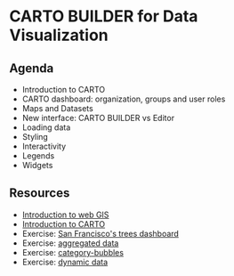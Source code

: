 CARTO BUILDER for Data Visualization
====================================

## Agenda

* Introduction to CARTO
* CARTO dashboard: organization, groups and user roles
* Maps and Datasets
* New interface: CARTO BUILDER vs Editor
* Loading data
* Styling
* Interactivity
* Legends
* Widgets

## Resources

* [Introduction to web GIS](https://docs.google.com/a/cartodb.com/presentation/d/1IDDPqtgVJPuQOPaSAxqpd2ZlPbPuxiBQ0V3Qr5GOSs4/edit?usp=sharing)
* [Introduction to CARTO](https://docs.google.com/a/cartodb.com/presentation/d/1YhMvOPFZ8OEeYgdiPhTXoWw9HSjn44rls_8yQtMhuvw/edit?usp=sharing)
* Exercise: [San Francisco's trees dashboard](exercises/sf-trees.md)
* Exercise: [aggregated data](exercises/aggregations.md)
* Exercise: [category-bubbles](exercises/category-bubble.md)
* Exercise: [dynamic data](exercises/torque.md)

